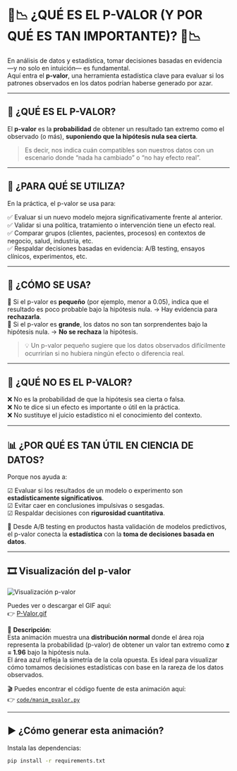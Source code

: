 # 🧪📉 ¿QUÉ ES EL P-VALOR (Y POR QUÉ ES TAN IMPORTANTE)? 🧪📉

En análisis de datos y estadística, tomar decisiones basadas en evidencia —y no solo en intuición— es fundamental.  
Aquí entra el **p-valor**, una herramienta estadística clave para evaluar si los patrones observados en los datos podrían haberse generado por azar.

---

## 🔎 ¿QUÉ ES EL P-VALOR?

El **p-valor** es la **probabilidad** de obtener un resultado tan extremo como el observado (o más), **suponiendo que la hipótesis nula sea cierta**.

> Es decir, nos indica cuán compatibles son nuestros datos con un escenario donde “nada ha cambiado” o “no hay efecto real”.

---

## 🎯 ¿PARA QUÉ SE UTILIZA?

En la práctica, el p-valor se usa para:

✅ Evaluar si un nuevo modelo mejora significativamente frente al anterior.  
✅ Validar si una política, tratamiento o intervención tiene un efecto real.  
✅ Comparar grupos (clientes, pacientes, procesos) en contextos de negocio, salud, industria, etc.  
✅ Respaldar decisiones basadas en evidencia: A/B testing, ensayos clínicos, experimentos, etc.

---

## 🔖 ¿CÓMO SE USA?

📌 Si el p-valor es **pequeño** (por ejemplo, menor a 0.05), indica que el resultado es poco probable bajo la hipótesis nula. → Hay evidencia para **rechazarla**.  
📌 Si el p-valor es **grande**, los datos no son tan sorprendentes bajo la hipótesis nula. → **No se rechaza** la hipótesis.

> 💡 Un p-valor pequeño sugiere que los datos observados difícilmente ocurrirían si no hubiera ningún efecto o diferencia real.

---

## 🚫 ¿QUÉ NO ES EL P-VALOR?

❌ No es la probabilidad de que la hipótesis sea cierta o falsa.  
❌ No te dice si un efecto es importante o útil en la práctica.  
❌ No sustituye el juicio estadístico ni el conocimiento del contexto.

---

## 📊 ¿POR QUÉ ES TAN ÚTIL EN CIENCIA DE DATOS?

Porque nos ayuda a:

☑ Evaluar si los resultados de un modelo o experimento son **estadísticamente significativos**.  
☑ Evitar caer en conclusiones impulsivas o sesgadas.  
☑ Respaldar decisiones con **rigurosidad cuantitativa**.

🎯 Desde A/B testing en productos hasta validación de modelos predictivos, el p-valor conecta la **estadística** con la **toma de decisiones basada en datos**.

---

## 🎞️ Visualización del p-valor

![Visualización p-valor](images/P-Valor.gif)

Puedes ver o descargar el GIF aquí:  
👉 [P-Valor.gif](P-Valor.gif)

📌 **Descripción**:  
Esta animación muestra una **distribución normal** donde el área roja representa la probabilidad (p-valor) de obtener un valor tan extremo como **z = 1.96** bajo la hipótesis nula.  
El área azul refleja la simetría de la cola opuesta. Es ideal para visualizar cómo tomamos decisiones estadísticas con base en la rareza de los datos observados.

🎬 Puedes encontrar el código fuente de esta animación aquí:  
👉 [`code/manim_pvalor.py`](code/manim_pvalor.py)

---

## ▶️ ¿Cómo generar esta animación?

Instala las dependencias:

```bash
pip install -r requirements.txt
